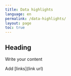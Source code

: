 ```yaml
---
title: Data highlights
language: en
permalink: /data-highlights/
layout: page
toc: true
---
```


## Heading
Write your content

Add [links](link url)
